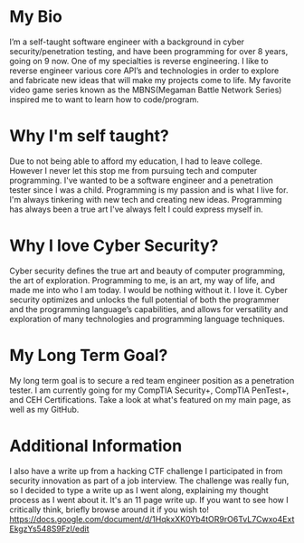 # My Bio

   I’m a self-taught software engineer with a background in cyber security/penetration testing, and have been programming for over 8 years, 
   going on 9 now. One of my specialties is reverse engineering. I like to reverse engineer various core API’s and technologies in order to 
   explore and fabricate new ideas that will make my projects come to life. My favorite video game series known as the MBNS(Megaman Battle 
   Network Series) inspired me to want to learn how to code/program.
   
# Why I'm self taught?

   Due to not being able to afford my education, I had to leave college. However I never let this stop me from pursuing tech and computer programming. 
   I've wanted to be a software    engineer and a penetration tester since I was a child. Programming is my passion and is what I live for. I'm always
   tinkering with new tech and creating new ideas. Programming    has always been a true art I've always felt I could express myself in.

# Why I love Cyber Security?

   Cyber security defines the true art and beauty of computer programming, the art of exploration. Programming to me, is an art, my way of life, and made
   me into who I am today. I would be nothing without it. I love it. Cyber security optimizes and unlocks the full potential of both the programmer 
   and the programming language’s capabilities, and allows for versatility and exploration of many technologies and programming language techniques. 

# My Long Term Goal?

   My long term goal is to secure a red team engineer position as a penetration tester. I am currently going for my CompTIA Security+, CompTIA PenTest+, and
   CEH Certifications. Take a look at what's featured on my main page, as well as my GitHub.

# Additional Information

   I also have a write up from a hacking CTF challenge I participated in from security innovation as part of a job interview. The challenge was really fun, 
   so I decided to type a write up as I went along, explaining my thought process as I went about it. It's an 11 page write up. If you want to see how I 
   critically think, briefly browse around it if you wish to!
   https://docs.google.com/document/d/1HqkxXK0Yb4tOR9rO6TvL7Cwxo4ExtEkgzYs548S9FzI/edit
